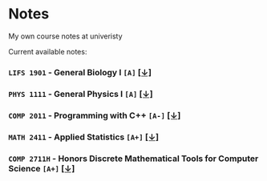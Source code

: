 # Notes
My own course notes at univeristy

Current available notes:

### `LIFS 1901` - General Biology I **`[A]`** [[↓]](https://github.com/FrankChen0205/Notes/raw/main/LIFS_1901_Notes.pdf)
### `PHYS 1111` - General Physics I **`[A]`** [[↓]](https://github.com/FrankChen0205/Notes/raw/main/PHYS_1111_Formulas.pdf)
### `COMP 2011` - Programming with C++ **`[A-]`** [[↓]](https://github.com/FrankChen0205/Notes/raw/main/COMP_2011_Notes.pdf)
### `MATH 2411` - Applied Statistics **`[A+]`** [[↓]](https://github.com/FrankChen0205/Notes/raw/main/MATH_2411_Notes.pdf)
### `COMP 2711H` - Honors Discrete Mathematical Tools for Computer Science **`[A+]`** [[↓]](https://github.com/FrankChen0205/Notes/raw/main/COMP_2711H_Notes.pdf)

